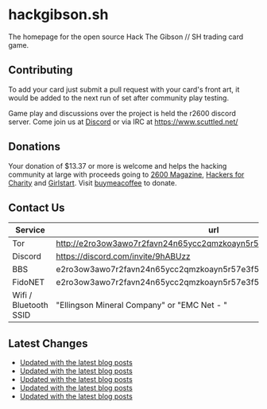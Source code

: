 # hackgibson.sh
The homepage for the open source Hack The Gibson // SH trading card game.


## Contributing

To add your card just submit a pull request with your card's front art, it would be added to the next run of set after community play testing.

Game play and discussions over the project is held the r2600 discord server. Come join us at [Discord](https://discord.com/invite/9hABUzz) or via IRC at https://www.scuttled.net/


## Donations

Your donation of $13.37 or more is welcome and helps the hacking community at large with proceeds going to [2600 Magazine](https://2600.com/), [Hackers for Charity](https://hackersforcharity.org) and [Girlstart](https://girlstart.org).  Visit [buymeacoffee](https://www.buymeacoffee.com/hackgibson.sh) to donate.


## Contact Us

Service | url
-|-
Tor | http://e2ro3ow3awo7r2favn24n65ycc2qmzkoayn5r57e3f56nvjwdcgg32ad.onion
Discord | https://discord.com/invite/9hABUzz
BBS | e2ro3ow3awo7r2favn24n65ycc2qmzkoayn5r57e3f56nvjwdcgg32ad.onion:23
FidoNET | e2ro3ow3awo7r2favn24n65ycc2qmzkoayn5r57e3f56nvjwdcgg32ad.onion:24554
Wifi / Bluetooth SSID | "Ellingson Mineral Company" or "EMC Net - <fidonet address>"

## Latest Changes
<!-- BLOG-POST-LIST:START -->
- [Updated with the latest blog posts](https://github.com/DFW2600/hackgibson.sh/commit/057d3d3413df365d4a64f7a833759c6080caf4a2)
- [Updated with the latest blog posts](https://github.com/DFW2600/hackgibson.sh/commit/c9d81e04558067f159dfe9b4020afdb03df355ce)
- [Updated with the latest blog posts](https://github.com/DFW2600/hackgibson.sh/commit/42fc3336d36f61a4684ac3bca3668bd9b2f687a5)
- [Updated with the latest blog posts](https://github.com/DFW2600/hackgibson.sh/commit/28ece892d2c7471932bc84abd6724db3499c26cc)
- [Updated with the latest blog posts](https://github.com/DFW2600/hackgibson.sh/commit/292e2dbb4fd9259b6f30f2198e0bd8e5eb5aace0)
<!-- BLOG-POST-LIST:END -->
